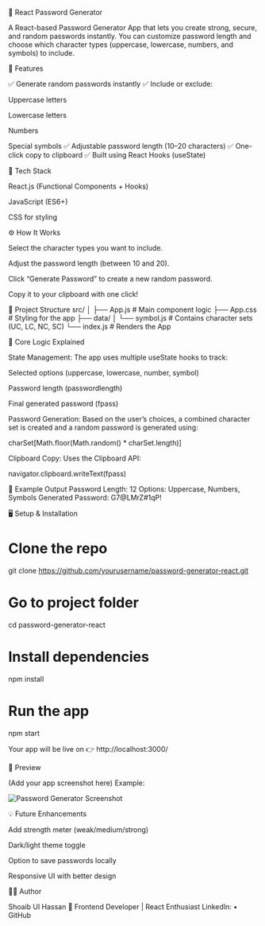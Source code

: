 🔐 React Password Generator

A React-based Password Generator App that lets you create strong, secure, and random passwords instantly.
You can customize password length and choose which character types (uppercase, lowercase, numbers, and symbols) to include.

🚀 Features

✅ Generate random passwords instantly
✅ Include or exclude:

Uppercase letters

Lowercase letters

Numbers

Special symbols
✅ Adjustable password length (10–20 characters)
✅ One-click copy to clipboard
✅ Built using React Hooks (useState)

🧩 Tech Stack

React.js (Functional Components + Hooks)

JavaScript (ES6+)

CSS for styling

⚙️ How It Works

Select the character types you want to include.

Adjust the password length (between 10 and 20).

Click “Generate Password” to create a new random password.

Copy it to your clipboard with one click!

📂 Project Structure
src/
│
├── App.js           # Main component logic
├── App.css          # Styling for the app
├── data/
│   └── symbol.js    # Contains character sets (UC, LC, NC, SC)
└── index.js         # Renders the App

🧠 Core Logic Explained

State Management:
The app uses multiple useState hooks to track:

Selected options (uppercase, lowercase, number, symbol)

Password length (passwordlength)

Final generated password (fpass)

Password Generation:
Based on the user’s choices, a combined character set is created and a random password is generated using:

charSet[Math.floor(Math.random() * charSet.length)]


Clipboard Copy:
Uses the Clipboard API:

navigator.clipboard.writeText(fpass)

🧠 Example Output
Password Length: 12
Options: Uppercase, Numbers, Symbols
Generated Password: G7@LMrZ#1qP!

🖥️ Setup & Installation
# Clone the repo
git clone https://github.com/yourusername/password-generator-react.git

# Go to project folder
cd password-generator-react

# Install dependencies
npm install

# Run the app
npm start


Your app will be live on
👉 http://localhost:3000/

🎨 Preview

(Add your app screenshot here)
Example:

![Password Generator Screenshot](./screenshot.png)

💡 Future Enhancements

Add strength meter (weak/medium/strong)

Dark/light theme toggle

Option to save passwords locally

Responsive UI with better design

👨‍💻 Author

Shoaib Ul Hassan
🚀 Frontend Developer | React Enthusiast
LinkedIn:
 • GitHub
